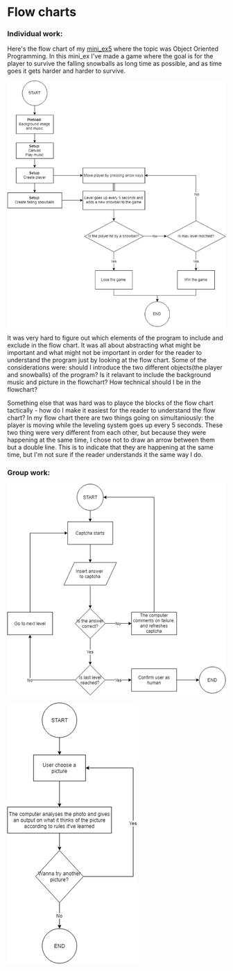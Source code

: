 # Flow charts
### Individual work:
Here's the flow chart of my [mini_ex5](https://github.com/Margretexie/Mini_ex/tree/master/mini_ex5) where the topic was Object Oriented Programming. In this mini_ex I've made a game where the goal is for the player to survive the falling snowballs as long time as possible, and as time goes it gets harder and harder to survive.

![alt tekst](OOP.png) 

It was very hard to figure out which elements of the program to include and exclude in the flow chart. It was all about abstracting what might be important and what might not be important in order for the reader to understand the program just by looking at the flow chart.
Some of the considerations were: should I introduce the two different objects(the player and snowballs) of the program? Is it relavant to include the background music and picture in the flowchart? How technical should I be in the flowchart? 

Something else that was hard was to playce the blocks of the flow chart tactically - how do I make it easiest for the reader to understand the flow chart? In my flow chart there are two things going on simultaniously: the player is moving while the leveling system goes up every 5 seconds. These two thing were very different from each other, but because they were happening at the same time, I chose not to draw an arrow between them but a double line. This is to indicate that they are happening at the same time, but I'm not sure if the reader understands it the same way I do.

### Group work:
![alt tekst](Captcha.png) 

![alt tekst](Analyzer.png) 
